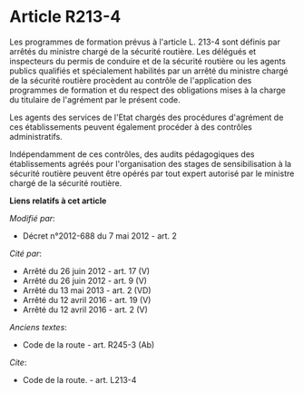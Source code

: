 # Article R213-4

Les programmes de formation prévus à l'article L. 213-4 sont définis par arrêtés du   ministre chargé de la sécurité
routière. Les délégués et inspecteurs du permis de conduire et de la sécurité routière ou les agents publics qualifiés et
spécialement habilités par un arrêté du   ministre chargé de la sécurité routière procèdent au contrôle de l'application des
programmes de formation et du respect des obligations mises à la charge du titulaire de l'agrément par le présent code. 

Les agents des services de l'Etat chargés des procédures d'agrément de ces établissements peuvent également procéder à des
contrôles administratifs. 

Indépendamment de ces contrôles, des audits pédagogiques des établissements agréés pour l'organisation des stages de
sensibilisation à la sécurité routière peuvent être opérés par tout expert autorisé par le   ministre chargé de la sécurité
routière.

**Liens relatifs à cet article**

_Modifié par_:

  - Décret n°2012-688 du 7 mai 2012 - art. 2

_Cité par_:

  - Arrêté du 26 juin 2012 - art. 17 (V)
  - Arrêté du 26 juin 2012 - art. 9 (V)
  - Arrêté du 13 mai 2013 - art. 2 (VD)
  - Arrêté du 12 avril 2016 - art. 19 (V)
  - Arrêté du 12 avril 2016 - art. 2 (V)

_Anciens textes_:

  - Code de la route - art. R245-3 (Ab)

_Cite_:

  - Code de la route. - art. L213-4
